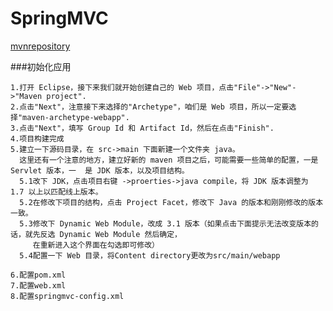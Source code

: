 # SpringMVC

[mvnrepository](http://mvnrepository.com/artifact/com.fasterxml.jackson.core/jackson-annotations/2.9.1)

###初始化应用
```
1.打开 Eclipse，接下来我们就开始创建自己的 Web 项目，点击"File"->"New"->"Maven project".
2.点击"Next"，注意接下来选择的"Archetype"，咱们是 Web 项目，所以一定要选择"maven-archetype-webapp".
3.点击"Next"，填写 Group Id 和 Artifact Id，然后在点击"Finish".
4.项目构建完成
5.建立一下源码目录，在 src->main 下面新建一个文件夹 java。
  这里还有一个注意的地方，建立好新的 maven 项目之后，可能需要一些简单的配置，一是 Servlet 版本，一  是 JDK 版本，以及项目结构。
  5.1改下 JDK，点击项目右键 ->proerties->java compile，将 JDK 版本调整为 1.7 以上以匹配线上版本。
  5.2在修改下项目的结构，点击 Project Facet，修改下 Java 的版本和刚刚修改的版本一致。
  5.3修改下 Dynamic Web Module，改成 3.1 版本（如果点击下面提示无法改变版本的话，就先反选 Dynamic Web Module 然后确定，
     在重新进入这个界面在勾选即可修改）
  5.4配置一下 Web 目录，将Content directory更改为src/main/webapp
  
6.配置pom.xml
7.配置web.xml
8.配置springmvc-config.xml
  
```

###
```
```
